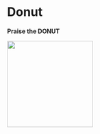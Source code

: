 # Donut
__Praise the DONUT__


<img src="https://i.pinimg.com/originals/53/91/87/5391878d3b362147d807b9fa00aab741.gif" width="200">
